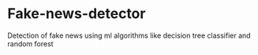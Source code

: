# Fake-news-detector
Detection of fake news using ml algorithms like decision tree classifier and random forest 
